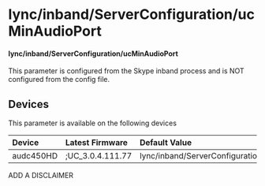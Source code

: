 ﻿---
description: lync/inband/ServerConfiguration/ucMinAudioPort
search:
    keywords: ['lync','inband','ServerConfiguration','ucMinAudioPort']
---

# lync/inband/ServerConfiguration/ucMinAudioPort

#### lync/inband/ServerConfiguration/ucMinAudioPort

This parameter is configured from the Skype inband process and is NOT configured from the config file.



## Devices
This parameter is available on the following devices

| Device | Latest Firmware | Default Value |
|:---|:---|:---|
| audc450HD | ;UC_3.0.4.111.77 | lync/inband/ServerConfiguration/ucMinAudioPort=5350 

ADD A DISCLAIMER
